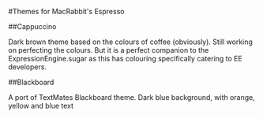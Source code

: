 #Themes for MacRabbit's Espresso

##Cappuccino

Dark brown theme based on the colours of coffee (obviously). Still working on perfecting the colours. But it is a perfect companion to the ExpressionEngine.sugar as this has colouring specifically catering to EE developers.


##Blackboard

A port of TextMates Blackboard theme. Dark blue background, with orange, yellow and blue text


